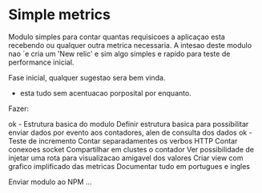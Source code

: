 # Simple metrics

Modulo simples para contar quantas requisicoes a aplicaçao esta recebendo ou qualquer outra metrica necessaria.
A intesao deste modulo nao ´e cria um 'New relic' e sim algo simples e rapido para teste de performance inicial.

Fase inicial, qualquer sugestao sera bem vinda.

* esta tudo sem acentuacao porposital por enquanto.

Fazer:

ok - Estrutura basica do modulo 
Definir estrutura basica para possibilitar enviar dados por evento aos contadores, alen de consulta dos dados
ok - Teste de incremento 
Contar separadamentes os verbos HTTP
Contar conexoes socket
Compartilhar em clustes o contador
Ver possibilidade de injetar uma rota para visualizacao amigavel dos valores
Criar view com grafico implificado das metricas
Documentar tudo em portugues e ingles

Enviar modulo ao NPM
...